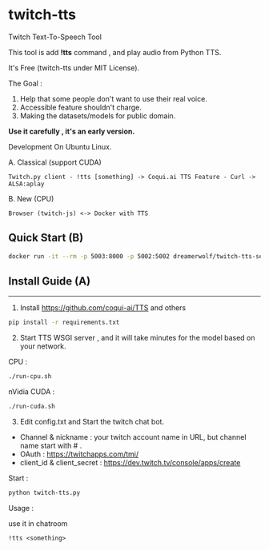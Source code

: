 # twitch-tts
Twitch Text-To-Speech Tool

This tool is add __!tts__ command , and play audio from Python TTS.

It's Free (twitch-tts under MIT License).

The Goal :
1. Help that some people don't want to use their real voice.
2. Accessible feature shouldn't charge.
3. Making the datasets/models for public domain.

__Use it carefully , it's an early version.__

Development On Ubuntu Linux.

A. Classical (support CUDA)

```
Twitch.py client - !tts [something] -> Coqui.ai TTS Feature - Curl -> ALSA:aplay
```

B. New (CPU)

```
Browser (twitch-js) <-> Docker with TTS
```

## Quick Start (B)

```sh
docker run -it --rm -p 5003:8000 -p 5002:5002 dreamerwolf/twitch-tts-server:latest /root/twitch-tts/run-cpu.sh
```

## Install Guide (A)
---
1.  Install https://github.com/coqui-ai/TTS and others

```bash
pip install -r requirements.txt
```

2. Start TTS WSGI server , and it will take minutes for the model based on your network.

CPU :

```sh
./run-cpu.sh
```

nVidia CUDA :

```sh
./run-cuda.sh
```

3. Edit config.txt and Start the twitch chat bot. 
  - Channel & nickname : your twitch account name in URL, but channel name start with # .
  - OAuth : https://twitchapps.com/tmi/
  - client_id & client_secret : https://dev.twitch.tv/console/apps/create

Start :

```bash
python twitch-tts.py
```

Usage : 

use it in chatroom

```
!tts <something> 
```
